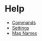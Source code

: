 # Help
- [Commands](commands.md#commands)
- [Settings](settings.md#settings)
- [Map Names](mapnames.md)
